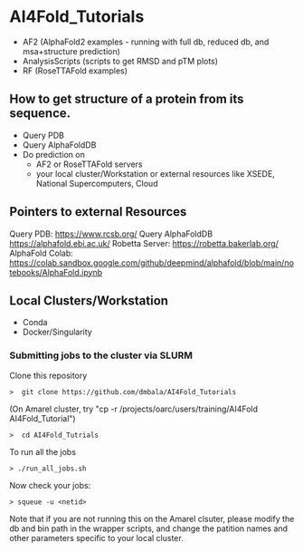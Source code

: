 # AI4Fold_Tutorials

* AF2 (AlphaFold2 examples - running with full db, reduced db, and msa+structure prediction)
* AnalysisScripts (scripts to get RMSD and pTM plots)
* RF (RoseTTAFold examples)


## How to get structure of a protein from its sequence. 

* Query PDB
* Query AlphaFoldDB  
* Do prediction on 
     * AF2 or RoseTTAFold servers
     * your local cluster/Workstation or external resources like  XSEDE, National Supercomputers, Cloud

## Pointers to external Resources
Query PDB: https://www.rcsb.org/
Query AlphaFoldDB https://alphafold.ebi.ac.uk/
Robetta Server: https://robetta.bakerlab.org/
AlphaFold Colab: https://colab.sandbox.google.com/github/deepmind/alphafold/blob/main/notebooks/AlphaFold.ipynb

## Local Clusters/Workstation

* Conda
* Docker/Singularity

### Submitting jobs to the cluster via SLURM

Clone this repository
```
>  git clone https://github.com/dmbala/AI4Fold_Tutorials
```
(On Amarel cluster, try "cp -r /projects/oarc/users/training/AI4Fold AI4Fold_Tutorial")
```
>  cd AI4Fold_Tutrials
```
To run all the jobs
```
> ./run_all_jobs.sh
```
Now check your jobs:
```
> squeue -u <netid> 
```
Note that if you are not running this on the Amarel clsuter, please modify the db and bin path in the wrapper scripts, and  change the patition names and other parameters specific to your local cluster. 




